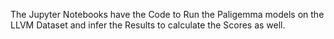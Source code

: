 The Jupyter Notebooks have the Code to Run the Paligemma models on the LLVM Dataset and infer the Results to calculate the Scores as well. 
